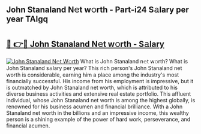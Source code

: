 ## John Stanaland N𝚎t w𝚘rth - Part-i24 S𝚊lary per year TAIgq

# <h2><a href="http://gc3b2f.nevu.top/?p=John+Stanaland">🔗 👉🔴 John Stanaland N𝚎t w𝚘rth - S𝚊lary</a></h2>

[![John Stanaland N𝚎t W𝚘rth](https://i.imgur.com/Oavwk0R.jpeg)](http://gc3b2f.nevu.top/?p=John+Stanaland)
What is John Stanaland n𝚎t w𝚘rth? What is John Stanaland s𝚊lary per year?
This rich person's John Stanaland net worth is considerable, earning him a place among the industry's most financially successful. His income from his employment is impressive, but it is outmatched by John Stanaland net worth, which is attributed to his diverse business activities and extensive real estate portfolio. This affluent individual, whose John Stanaland net worth is among the highest globally, is renowned for his business acumen and financial brilliance. With a John Stanaland net worth in the billions and an impressive income, this wealthy person is a shining example of the power of hard work, perseverance, and financial acumen.
